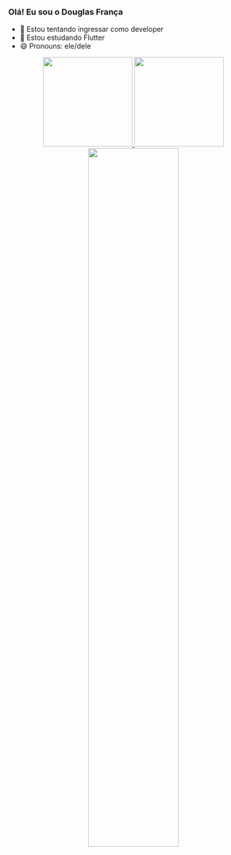 ### Olá! Eu sou o Douglas França


- 🔭 Estou tentando ingressar como developer
- 🌱 Estou estudando Flutter
- 😄 Pronouns: ele/dele

<div align="center">
  <a href="https://github.com/douglas-franca">
  <img height="180em" src="https://github-readme-stats.vercel.app/api?username=douglas-franca&show_icons=true&theme=dark&include_all_commits=true&count_private=true"/>
  <img height="180em" src="https://github-readme-stats.vercel.app/api/top-langs/?username=douglas-franca&layout=compact&langs_count=7&theme=dark"/>
</div>

<div align="center">
  <img width="60%" src="https://i.postimg.cc/m2tHLmXz/douglas-franca-1.png"/>
</div>
